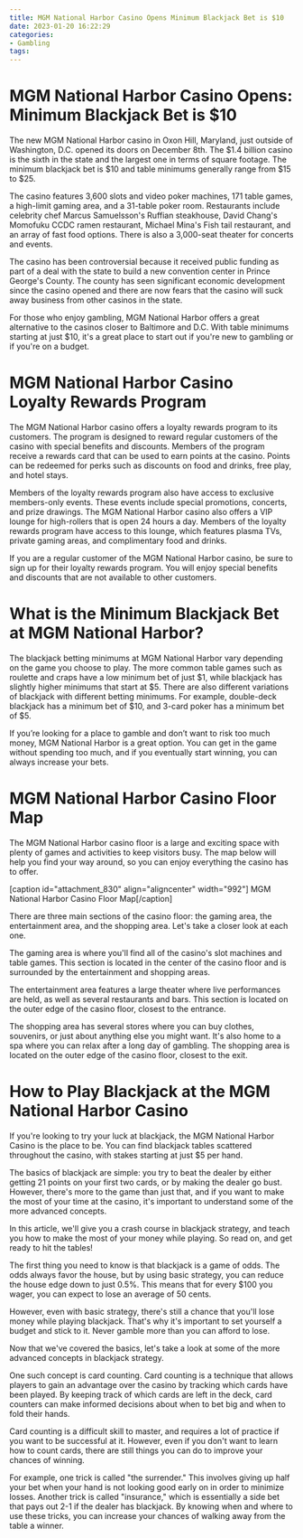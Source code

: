 ```yaml
---
title: MGM National Harbor Casino Opens Minimum Blackjack Bet is $10
date: 2023-01-20 16:22:29
categories:
- Gambling
tags:
---
```



#  MGM National Harbor Casino Opens: Minimum Blackjack Bet is $10

The new MGM National Harbor casino in Oxon Hill, Maryland, just outside of Washington, D.C. opened its doors on December 8th. The $1.4 billion casino is the sixth in the state and the largest one in terms of square footage. The minimum blackjack bet is $10 and table minimums generally range from $15 to $25.

The casino features 3,600 slots and video poker machines, 171 table games, a high-limit gaming area, and a 31-table poker room. Restaurants include celebrity chef Marcus Samuelsson's Ruffian steakhouse, David Chang's Momofuku CCDC ramen restaurant, Michael Mina's Fish tail restaurant, and an array of fast food options. There is also a 3,000-seat theater for concerts and events.

The casino has been controversial because it received public funding as part of a deal with the state to build a new convention center in Prince George's County. The county has seen significant economic development since the casino opened and there are now fears that the casino will suck away business from other casinos in the state.

For those who enjoy gambling, MGM National Harbor offers a great alternative to the casinos closer to Baltimore and D.C. With table minimums starting at just $10, it's a great place to start out if you're new to gambling or if you're on a budget.

#  MGM National Harbor Casino Loyalty Rewards Program

The MGM National Harbor casino offers a loyalty rewards program to its customers. The program is designed to reward regular customers of the casino with special benefits and discounts. Members of the program receive a rewards card that can be used to earn points at the casino. Points can be redeemed for perks such as discounts on food and drinks, free play, and hotel stays.

Members of the loyalty rewards program also have access to exclusive members-only events. These events include special promotions, concerts, and prize drawings. The MGM National Harbor casino also offers a VIP lounge for high-rollers that is open 24 hours a day. Members of the loyalty rewards program have access to this lounge, which features plasma TVs, private gaming areas, and complimentary food and drinks.

If you are a regular customer of the MGM National Harbor casino, be sure to sign up for their loyalty rewards program. You will enjoy special benefits and discounts that are not available to other customers.

#  What is the Minimum Blackjack Bet at MGM National Harbor?

The blackjack betting minimums at MGM National Harbor vary depending on the game you choose to play. The more common table games such as roulette and craps have a low minimum bet of just $1, while blackjack has slightly higher minimums that start at $5. There are also different variations of blackjack with different betting minimums. For example, double-deck blackjack has a minimum bet of $10, and 3-card poker has a minimum bet of $5.

If you’re looking for a place to gamble and don’t want to risk too much money, MGM National Harbor is a great option. You can get in the game without spending too much, and if you eventually start winning, you can always increase your bets.

#  MGM National Harbor Casino Floor Map

The MGM National Harbor casino floor is a large and exciting space with plenty of games and activities to keep visitors busy. The map below will help you find your way around, so you can enjoy everything the casino has to offer.

[caption id="attachment_830" align="aligncenter" width="992"] MGM National Harbor Casino Floor Map[/caption]

There are three main sections of the casino floor: the gaming area, the entertainment area, and the shopping area. Let's take a closer look at each one.

The gaming area is where you'll find all of the casino's slot machines and table games. This section is located in the center of the casino floor and is surrounded by the entertainment and shopping areas.

The entertainment area features a large theater where live performances are held, as well as several restaurants and bars. This section is located on the outer edge of the casino floor, closest to the entrance.

The shopping area has several stores where you can buy clothes, souvenirs, or just about anything else you might want. It's also home to a spa where you can relax after a long day of gambling. The shopping area is located on the outer edge of the casino floor, closest to the exit.

#  How to Play Blackjack at the MGM National Harbor Casino

If you're looking to try your luck at blackjack, the MGM National Harbor Casino is the place to be. You can find blackjack tables scattered throughout the casino, with stakes starting at just $5 per hand.

The basics of blackjack are simple: you try to beat the dealer by either getting 21 points on your first two cards, or by making the dealer go bust. However, there's more to the game than just that, and if you want to make the most of your time at the casino, it's important to understand some of the more advanced concepts.

In this article, we'll give you a crash course in blackjack strategy, and teach you how to make the most of your money while playing. So read on, and get ready to hit the tables!

The first thing you need to know is that blackjack is a game of odds. The odds always favor the house, but by using basic strategy, you can reduce the house edge down to just 0.5%. This means that for every $100 you wager, you can expect to lose an average of 50 cents.

However, even with basic strategy, there's still a chance that you'll lose money while playing blackjack. That's why it's important to set yourself a budget and stick to it. Never gamble more than you can afford to lose.

Now that we've covered the basics, let's take a look at some of the more advanced concepts in blackjack strategy.

One such concept is card counting. Card counting is a technique that allows players to gain an advantage over the casino by tracking which cards have been played. By keeping track of which cards are left in the deck, card counters can make informed decisions about when to bet big and when to fold their hands.

Card counting is a difficult skill to master, and requires a lot of practice if you want to be successful at it. However, even if you don't want to learn how to count cards, there are still things you can do to improve your chances of winning.

For example, one trick is called "the surrender." This involves giving up half your bet when your hand is not looking good early on in order to minimize losses. Another trick is called "insurance," which is essentially a side bet that pays out 2-1 if the dealer has blackjack. By knowing when and where to use these tricks, you can increase your chances of walking away from the table a winner.